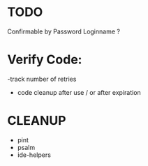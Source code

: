 # TODO
Confirmable by
Password
Loginname ?

# Verify Code:
-track number of retries
- code cleanup after use / or after expiration


# CLEANUP
- pint
- psalm
- ide-helpers





